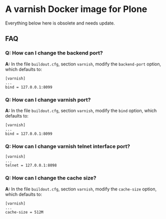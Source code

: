 # A varnish Docker image for Plone #

Everything below here is obsolete and needs update.

## FAQ ##
### Q: How can I change the backend port? ####
__A:__ In the file `buildout.cfg`, section `varnish`,
modify the `backend-port` option,
which defaults to:
```config
[varnish]
...
bind = 127.0.0.1:8099
```

### Q: How can I change varnish port? ####
__A:__ In the file `buildout.cfg`, section `varnish`,
modify the `bind` option,
which defaults to:
```config
[varnish]
...
bind = 127.0.0.1:8099
```

### Q: How can I change varnish telnet interface port? ####
```config
[varnish]
...
telnet = 127.0.0.1:8098
```

### Q: How can I change the cache size? ####
__A:__ In the file `buildout.cfg`, section `varnish`,
modify the `cache-size` option,
which defaults to:
```config
[varnish]
...
cache-size = 512M
```
